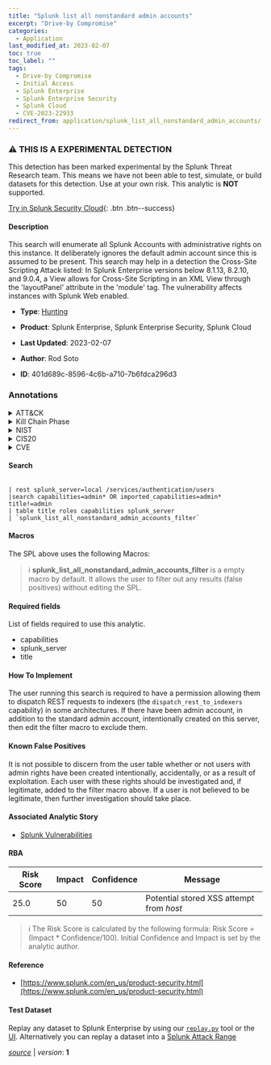 ```yaml
---
title: "Splunk list all nonstandard admin accounts"
excerpt: "Drive-by Compromise"
categories:
  - Application
last_modified_at: 2023-02-07
toc: true
toc_label: ""
tags:
  - Drive-by Compromise
  - Initial Access
  - Splunk Enterprise
  - Splunk Enterprise Security
  - Splunk Cloud
  - CVE-2023-22933
redirect_from: application/splunk_list_all_nonstandard_admin_accounts/
---
```


### :warning: THIS IS A EXPERIMENTAL DETECTION
This detection has been marked experimental by the Splunk Threat Research team. This means we have not been able to test, simulate, or build datasets for this detection. Use at your own risk. This analytic is **NOT** supported.


[Try in Splunk Security Cloud](https://www.splunk.com/en_us/cyber-security.html){: .btn .btn--success}

#### Description

This search will enumerate all Splunk Accounts with administrative rights on this instance.  It deliberately ignores the default admin account since this is assumed to be present.  This search may help in a detection the Cross-Site Scripting Attack listed: In Splunk Enterprise versions below 8.1.13, 8.2.10, and 9.0.4, a View allows for Cross-Site Scripting in an XML View through the &#39;layoutPanel&#39; attribute in the &#39;module&#39; tag. The vulnerability affects instances with Splunk Web enabled.

- **Type**: [Hunting](https://github.com/splunk/security_content/wiki/Detection-Analytic-Types)
- **Product**: Splunk Enterprise, Splunk Enterprise Security, Splunk Cloud

- **Last Updated**: 2023-02-07
- **Author**: Rod Soto
- **ID**: 401d689c-8596-4c6b-a710-7b6fdca296d3

### Annotations
<details>
  <summary>ATT&CK</summary>

<div markdown="1">

#### [ATT&CK](https://attack.mitre.org/)

| ID          | Technique   | Tactic         |
| ----------- | ----------- |--------------- |
| [T1189](https://attack.mitre.org/techniques/T1189/) | Drive-by Compromise | Initial Access |

</div>
</details>


<details>
  <summary>Kill Chain Phase</summary>

<div markdown="1">

* Delivery


</div>
</details>


<details>
  <summary>NIST</summary>

<div markdown="1">

* DE.AE



</div>
</details>

<details>
  <summary>CIS20</summary>

<div markdown="1">

* CIS 10



</div>
</details>

<details>
  <summary>CVE</summary>

<div markdown="1">

| ID          | Summary | [CVSS](https://nvd.nist.gov/vuln-metrics/cvss) |
| ----------- | ----------- | -------------- |
| [CVE-2023-22933](https://nvd.nist.gov/vuln/detail/CVE-2023-22933) | In Splunk Enterprise versions below 8.1.13, 8.2.10, and 9.0.4, a View allows for Cross-Site Scripting (XSS) in an extensible mark-up language (XML) View through the ‘layoutPanel’ attribute in the ‘module’ tag’. | None |



</div>
</details>


#### Search

```

| rest splunk_server=local /services/authentication/users 
|search capabilities=admin* OR imported_capabilities=admin* title!=admin 
| table title roles capabilities splunk_server 
| `splunk_list_all_nonstandard_admin_accounts_filter`
```

#### Macros
The SPL above uses the following Macros:

> :information_source:
> **splunk_list_all_nonstandard_admin_accounts_filter** is a empty macro by default. It allows the user to filter out any results (false positives) without editing the SPL.



#### Required fields
List of fields required to use this analytic.
* capabilities
* splunk_server
* title



#### How To Implement
The user running this search is required to have a permission allowing them to dispatch REST requests to indexers (the `dispatch_rest_to_indexers` capability) in some architectures.  If there have been admin account, in addition to the standard admin account, intentionally created on this server, then edit the filter macro to exclude them.
#### Known False Positives
It is not possible to discern from the user table whether or not users with admin rights have been created intentionally, accidentally, or as a result of exploitation. Each user with these rights should be investigated and, if legitimate, added to the filter macro above.  If a user is not believed to be legitimate, then further investigation should take place.

#### Associated Analytic Story
* [Splunk Vulnerabilities](/stories/splunk_vulnerabilities)




#### RBA

| Risk Score  | Impact      | Confidence   | Message      |
| ----------- | ----------- |--------------|--------------|
| 25.0 | 50 | 50 | Potential stored XSS attempt from $host$ |


> :information_source:
> The Risk Score is calculated by the following formula: Risk Score = (Impact * Confidence/100). Initial Confidence and Impact is set by the analytic author.


#### Reference

* [https://www.splunk.com/en_us/product-security.html](https://www.splunk.com/en_us/product-security.html)



#### Test Dataset
Replay any dataset to Splunk Enterprise by using our [`replay.py`](https://github.com/splunk/attack_data#using-replaypy) tool or the [UI](https://github.com/splunk/attack_data#using-ui).
Alternatively you can replay a dataset into a [Splunk Attack Range](https://github.com/splunk/attack_range#replay-dumps-into-attack-range-splunk-server)




[*source*](https://github.com/splunk/security_content/tree/develop/detections/experimental/application/splunk_list_all_nonstandard_admin_accounts.yml) \| *version*: **1**